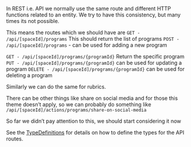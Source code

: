 In REST i.e. API we normally use the same route and different HTTP functions related to an entity. We try to have this consistency, but many times its not possible.

This means the routes which we should have are
`GET - /api/[spaceId]/programs`   This should return the list of programs
`POST - /api/[spaceId]/programs` - can be used for adding a new program

`GET - /api/[spaceId]/programs/{programId}`  Return the specific program
`PUT - /api/[spaceId]/programs/{programId}` can be used for updating a program
`DELETE - /api/[spaceId]/programs/{programId}` can be used for deleting a program

Similarly we can do the same for rubrics.

There can be other things like share on social media and for those this theme doesn’t apply, 
so we can probably do something like `/api/[spaceId]/actions/programs/share-on-social-media`

So far we didn’t pay attention to this, we should start considering it now

See the [TypeDefinitions](TypeDefinitions.md) for details on how to define the types for the API routes.
